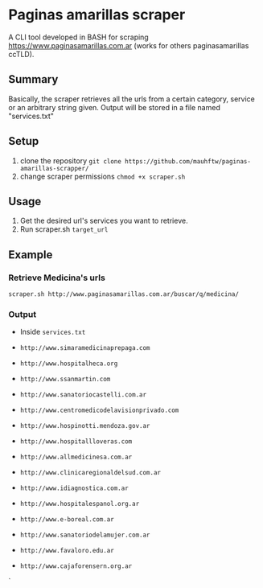 # Paginas amarillas scraper

A CLI tool developed in BASH for scraping https://www.paginasamarillas.com.ar (works for others paginasamarillas ccTLD).

## Summary

Basically, the scraper retrieves all the urls from a certain category, service or an arbitrary string given. Output will be stored in a file named "services.txt"

## Setup

1. clone the repository `git clone https://github.com/mauhftw/paginas-amarillas-scrapper/`
2. change scraper permissions `chmod +x scraper.sh`

## Usage

1. Get the desired url's services you want to retrieve.
2. Run scraper.sh `target_url`

## Example

### Retrieve Medicina's urls

`scraper.sh http://www.paginasamarillas.com.ar/buscar/q/medicina/`

### Output

- Inside `services.txt`

- `http://www.simaramedicinaprepaga.com`
- `http://www.hospitalheca.org`
- `http://www.ssanmartin.com`
- `http://www.sanatoriocastelli.com.ar`
- `http://www.centromedicodelavisionprivado.com`
- `http://www.hospinotti.mendoza.gov.ar`
- `http://www.hospitallloveras.com`
- `http://www.allmedicinesa.com.ar`
- `http://www.clinicaregionaldelsud.com.ar`
- `http://www.idiagnostica.com.ar`
- `http://www.hospitalespanol.org.ar`
- `http://www.e-boreal.com.ar`
- `http://www.sanatoriodelamujer.com.ar`
- `http://www.favaloro.edu.ar`
- `http://www.cajaforensern.org.ar`

`

